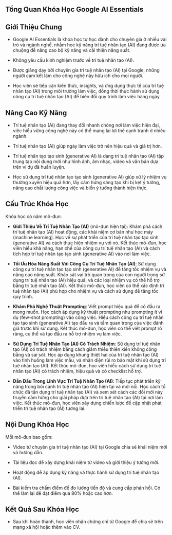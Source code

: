 ## Tổng Quan Khóa Học Google AI Essentials

## Giới Thiệu Chung

- Google AI Essentials là khóa học tự học dành cho chuyên gia ở nhiều vai trò và ngành nghề, nhằm học kỹ năng trí tuệ nhân tạo (AI) đang được ưa chuộng để nâng cao bộ kỹ năng và cải thiện năng suất.
    
- Không yêu cầu kinh nghiệm trước về trí tuệ nhân tạo (AI).
    
- Được giảng dạy bởi chuyên gia trí tuệ nhân tạo (AI) tại Google, những người cam kết làm cho công nghệ này hữu ích cho mọi người.
    
- Học viên sẽ tiếp cận kiến thức, insights, và ứng dụng thực tế của trí tuệ nhân tạo (AI) trong môi trường làm việc, đồng thời thực hành sử dụng công cụ trí tuệ nhân tạo (AI) để biến đổi quy trình làm việc hàng ngày.
    

## Nâng Cao Kỹ Năng

- Trí tuệ nhân tạo (AI) đang thay đổi nhanh chóng nơi làm việc hiện đại, việc hiểu vững công nghệ này có thể mang lại lợi thế cạnh tranh ở nhiều ngành.
    
- Trí tuệ nhân tạo (AI) giúp ngày làm việc trở nên hiệu quả và giá trị hơn.
    
- Trí tuệ nhân tạo tạo sinh (generative AI) là dạng trí tuệ nhân tạo (AI) tập trung tạo nội dung mới như hình ảnh, âm nhạc, video và văn bản dựa trên ví dụ đã huấn luyện.
    
- Học sử dụng trí tuệ nhân tạo tạo sinh (generative AI) giúp xử lý nhiệm vụ thường xuyên hiệu quả hơn, lấy cảm hứng sáng tạo khi bị kẹt ý tưởng, nâng cao chất lượng công việc và biến ý tưởng thành hiện thực.
    

## Cấu Trúc Khóa Học

Khóa học có năm mô-đun:

- **Giới Thiệu Về Trí Tuệ Nhân Tạo (AI)** (mô-đun hiện tại): Khám phá cách trí tuệ nhân tạo (AI) hoạt động, các khái niệm cơ bản như học máy (machine learning). Học về sự phát triển của trí tuệ nhân tạo tạo sinh (generative AI) và cách thực hiện nhiệm vụ với nó. Kết thúc mô-đun, học viên hiểu khả năng, hạn chế của công cụ trí tuệ nhân tạo (AI) và cách tích hợp trí tuệ nhân tạo tạo sinh (generative AI) vào nơi làm việc.
    
- **Tối Ưu Hóa Năng Suất Với Công Cụ Trí Tuệ Nhân Tạo (AI)**: Sử dụng công cụ trí tuệ nhân tạo tạo sinh (generative AI) để tăng tốc nhiệm vụ và nâng cao năng suất. Khảo sát vai trò quan trọng của con người trong sử dụng trí tuệ nhân tạo (AI) hiệu quả, và các loại nhiệm vụ có thể hỗ trợ bằng trí tuệ nhân tạo (AI). Kết thúc mô-đun, học viên có thể xác định trí tuệ nhân tạo (AI) phù hợp cho nhiệm vụ và cách sử dụng để tăng tốc quy trình.
    
- **Khám Phá Nghệ Thuật Prompting**: Viết prompt hiệu quả để có đầu ra mong muốn. Học cách áp dụng kỹ thuật prompting như prompting ít ví dụ (few-shot prompting) vào công việc. Hiểu cách công cụ trí tuệ nhân tạo tạo sinh (generative AI) tạo đầu ra và tầm quan trọng của việc đánh giá trước khi sử dụng. Kết thúc mô-đun, học viên có thể viết prompt rõ ràng, cụ thể và tạo đầu ra hỗ trợ nhiệm vụ làm việc.
    
- **Sử Dụng Trí Tuệ Nhân Tạo (AI) Có Trách Nhiệm**: Sử dụng trí tuệ nhân tạo (AI) có trách nhiệm bằng cách giảm thiểu thiên kiến không công bằng và sai sót. Học áp dụng khung thiệt hại của trí tuệ nhân tạo (AI) vào tình huống làm việc mẫu, và nhận diện rủi ro bảo mật khi sử dụng trí tuệ nhân tạo (AI). Kết thúc mô-đun, học viên hiểu cách sử dụng trí tuệ nhân tạo (AI) có trách nhiệm, hiệu quả và có checklist hỗ trợ.
    
- **Dẫn Đầu Trong Lĩnh Vực Trí Tuệ Nhân Tạo (AI)**: Tiếp tục phát triển kỹ năng trong bối cảnh trí tuệ nhân tạo (AI) hiện tại và mới nổi. Học cách tổ chức đã tận dụng trí tuệ nhân tạo (AI) và xem xét cách các đổi mới này truyền cảm hứng cho giải pháp dựa trên trí tuệ nhân tạo (AI) tại nơi làm việc. Kết thúc mô-đun, học viên xây dựng chiến lược để cập nhật phát triển trí tuệ nhân tạo (AI) tương lai.
    

## Nội Dung Khóa Học

Mỗi mô-đun bao gồm:

- Video từ chuyên gia trí tuệ nhân tạo (AI) tại Google chia sẻ khái niệm mới và hướng dẫn.
    
- Tài liệu đọc để xây dựng khái niệm từ video và giới thiệu ý tưởng mới.
    
- Hoạt động để áp dụng kỹ năng và thực hành sử dụng trí tuệ nhân tạo (AI).
    
- Bài kiểm tra chấm điểm để đo lường tiến độ và cung cấp phản hồi. Có thể làm lại để đạt điểm qua 80% hoặc cao hơn.
    

## Kết Quả Sau Khóa Học

- Sau khi hoàn thành, học viên nhận chứng chỉ từ Google để chia sẻ trên mạng xã hội hoặc thêm vào CV.